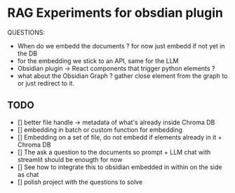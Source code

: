 # RAG Experiments for obsdian plugin

QUESTIONS:
- When do we embedd the documents ? for now just embedd if not yet in the DB
- for the embedding we stick to an API, same for the LLM
- Obsidian plugin -> React components that trigger python elements ? 
- what about the Obsidian Graph ? gather close element from the graph to or just redirect to it.

## TODO 
- [] better file handle -> metadata of what's already inside Chroma DB
- [] embedding in batch or custom function for embedding 
- [] Embedding on a set of file, do not embedd if elements already in it + Chroma DB
- [] The ask a question to the documents so prompt + LLM chat with streamlit should be enougth for now
- [] See how to integrate this to obsidian embedded in within on the side as chat 
- [] polish project with the questions to solve
